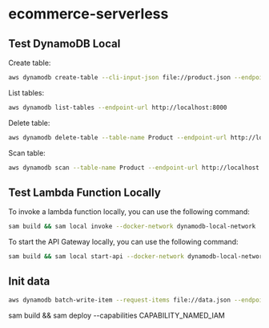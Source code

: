 # ecommerce-serverless

## Test DynamoDB Local

Create table:
```bash
aws dynamodb create-table --cli-input-json file://product.json --endpoint-url http://localhost:8000
```

List tables:
```bash
aws dynamodb list-tables --endpoint-url http://localhost:8000
```

Delete table:
```bash
aws dynamodb delete-table --table-name Product --endpoint-url http://localhost:8000
```

Scan table:
```bash
aws dynamodb scan --table-name Product --endpoint-url http://localhost:8000
```

## Test Lambda Function Locally
To invoke a lambda function locally, you can use the following command:
```bash
sam build && sam local invoke --docker-network dynamodb-local-network
```
To start the API Gateway locally, you can use the following command:
```bash
sam build && sam local start-api --docker-network dynamodb-local-network --port 9000
```

## Init data

```bash
aws dynamodb batch-write-item --request-items file://data.json --endpoint-url http://localhost:8000
```

sam build && sam deploy --capabilities CAPABILITY_NAMED_IAM